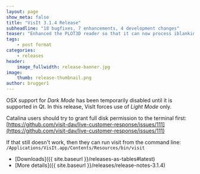 ```yaml
---
layout: page
show_meta: false
title: "VisIt 3.1.4 Release"
subheadline: "18 bugfixes, 7 enhancements, 4 development changes"
teaser: "Enhanced the PLOT3D reader so that it can now process iblanking data"
tags:
    - post format
categories:
    - releases
header:
    image_fullwidth: release-banner.jpg
image:
    thumb: release-thumbnail.png
author: brugger1
---
```


OSX support for *Dark Mode* has been temporarily disabled until it is
supported in Qt. In this release, VisIt forces use of *Light Mode* only.

Catalina users should try to grant full disk permission to the terminal first:
[https://github.com/visit-dav/live-customer-response/issues/111](https://github.com/visit-dav/live-customer-response/issues/111)

If that still doesn't work, then they can run visit from the command line: 
`/Applications/VisIt.app/Contents/Resources/bin/visit`

* [Downloads]({{ site.baseurl }}/releases-as-tables#latest)
* [More details]({{ site.baseurl }}/releases/release-notes-3.1.4)
